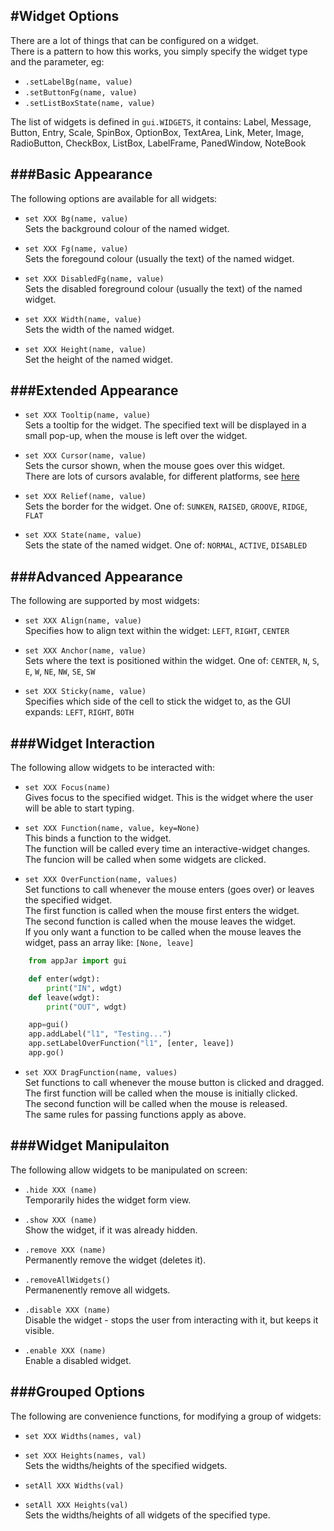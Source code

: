 #Widget Options
----
There are a lot of things that can be configured on a widget.  
There is a pattern to how this works, you simply specify the widget type and the parameter, eg:

* `.setLabelBg(name, value)`
* `.setButtonFg(name, value)`
* `.setListBoxState(name, value)`

The list of widgets is defined in `gui.WIDGETS`, it contains:
Label, Message, Button, Entry, Scale, SpinBox, OptionBox, TextArea, Link, Meter, Image, RadioButton, CheckBox, ListBox, LabelFrame, PanedWindow, NoteBook

###Basic Appearance
----
The following options are available for all widgets:

* `set XXX Bg(name, value)`  
    Sets the background colour of the named widget.

* `set XXX Fg(name, value)`  
    Sets the foregound colour (usually the text) of the named widget.

* `set XXX DisabledFg(name, value)`  
    Sets the disabled foreground colour (usually the text) of the named widget.

* `set XXX Width(name, value)`  
    Sets the width of the named widget.

* `set XXX Height(name, value)`  
    Set the height of the named widget.

###Extended Appearance
---
* `set XXX Tooltip(name, value)`  
    Sets a tooltip for the widget.
    The specified text will be displayed in a small pop-up, when the mouse is left over the widget.

* `set XXX Cursor(name, value)`  
    Sets the cursor shown, when the mouse goes over this widget.  
    There are lots of cursors avalable, for different platforms, see [here](http://infohost.nmt.edu/tcc/help/pubs/tkinter/web/cursors.html)

* `set XXX Relief(name, value)`  
    Sets the border for the widget. One of: `SUNKEN`, `RAISED`, `GROOVE`, `RIDGE`, `FLAT`  

* `set XXX State(name, value)`  
    Sets the state of the named widget. One of: `NORMAL`, `ACTIVE`, `DISABLED`  

###Advanced Appearance
----
The following are supported by most widgets:

* `set XXX Align(name, value)`  
    Specifies how to align text within the widget: `LEFT`, `RIGHT`, `CENTER`

* `set XXX Anchor(name, value)`  
    Sets where the text is positioned within the widget. One of: `CENTER`, `N`, `S`, `E`, `W`, `NE`, `NW`, `SE`, `SW`  

* `set XXX Sticky(name, value)`  
    Specifies which side of the cell to stick the widget to, as the GUI expands: `LEFT`, `RIGHT`, `BOTH`

###Widget Interaction
----
The following allow widgets to be interacted with:

* `set XXX Focus(name)`  
    Gives focus to the specified widget. This is the widget where the user will be able to start typing.

* `set XXX Function(name, value, key=None)`  
    This binds a function to the widget.  
    The function will be called every time an interactive-widget changes. 
    The funcion will be called when some widgets are clicked.  

* `set XXX OverFunction(name, values)`  
    Set functions to call whenever the mouse enters (goes over) or leaves the specified widget.  
    The first function is called when the mouse first enters the widget.  
    The second function is called when the mouse leaves the widget.  
    If you only want a function to be called when the mouse leaves the widget, pass an array like: `[None, leave]`  

```python
    from appJar import gui

    def enter(wdgt): 
        print("IN", wdgt)
    def leave(wdgt):
        print("OUT", wdgt)

    app=gui()
    app.addLabel("l1", "Testing...")
    app.setLabelOverFunction("l1", [enter, leave])
    app.go()
```  
* `set XXX DragFunction(name, values)`  
    Set functions to call whenever the mouse button is clicked and dragged.  
    The first function will be called when the mouse is initially clicked.  
    The second function will be called when the mouse is released.  
    The same rules for passing functions apply as above.  


###Widget Manipulaiton
----
The following allow widgets to be manipulated on screen:

* `.hide XXX (name)`  
    Temporarily hides the widget form view.

* `.show XXX (name)`  
    Show the widget, if it was already hidden.

* `.remove XXX (name)`  
    Permanently remove the widget (deletes it).

* `.removeAllWidgets()`  
    Permanenently remove all widgets.

* `.disable XXX (name)`  
    Disable the widget - stops the user from interacting with it, but keeps it visible.

* `.enable XXX (name)`  
    Enable a disabled widget.

###Grouped Options
----
The following are convenience functions, for modifying a group of widgets:

* `set XXX Widths(names, val)`  
* `set XXX Heights(names, val)`  
    Sets the widths/heights of the specified widgets.

* `setAll XXX Widths(val)`  
* `setAll XXX Heights(val)`  
    Sets the widths/heights of all widgets of the specified type.
